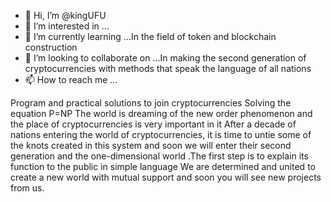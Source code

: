 - 👋 Hi, I’m @kingUFU
- 👀 I’m interested in ...
- 🌱 I’m currently learning ...In the field of token and blockchain construction
- 💞️ I’m looking to collaborate on ...In making the second generation of cryptocurrencies with methods that speak the language of all nations
- 📫 How to reach me ...

<!---Setting up two-dimensional NFTs that change shape due to light radiation in B circuits
kingUFU/kingUFU is a ✨ special ✨ repository because its `README.md` (this file) appears on your GitHub profile.
You can click the Preview link to take a look at your changes.

--->
Program and practical solutions to join cryptocurrencies
Solving the equation P=NP
The world is dreaming of the new order phenomenon and the place of cryptocurrencies is very important in it After a decade of nations entering the world of cryptocurrencies, it is time to untie some of the knots created in this system and soon we will enter their second generation and the one-dimensional world
.The first step is to explain its function to the public in simple language
We are determined and united to create a new world with mutual support and soon you will see new projects from us.
